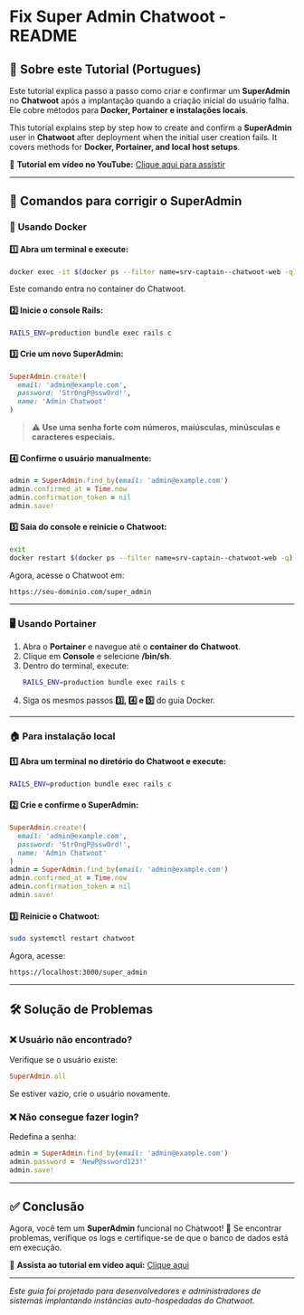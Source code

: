 # Fix Super Admin Chatwoot - README

## 📌 Sobre este Tutorial (Portugues)

Este tutorial explica passo a passo como criar e confirmar um **SuperAdmin** no **Chatwoot** após a implantação quando a criação inicial do usuário falha. Ele cobre métodos para **Docker, Portainer e instalações locais**.

This tutorial explains step by step how to create and confirm a **SuperAdmin** user in **Chatwoot** after deployment when the initial user creation fails. It covers methods for **Docker, Portainer, and local host setups**.

🎥 **Tutorial em vídeo no YouTube:** [Clique aqui para assistir](https://your-video-link.com)

---

## 🚀 Comandos para corrigir o SuperAdmin

### 🐳 **Usando Docker**
#### 1️⃣ Abra um terminal e execute:
```bash
docker exec -it $(docker ps --filter name=srv-captain--chatwoot-web -q) /bin/sh
```
Este comando entra no container do Chatwoot.

#### 2️⃣ Inicie o console Rails:
```bash
RAILS_ENV=production bundle exec rails c
```

#### 3️⃣ Crie um novo **SuperAdmin**:
```ruby
SuperAdmin.create!(
  email: 'admin@example.com',
  password: 'Str0ngP@ssw0rd!',
  name: 'Admin Chatwoot'
)
```
> ⚠️ **Use uma senha forte com números, maiúsculas, minúsculas e caracteres especiais.**

#### 4️⃣ Confirme o usuário manualmente:
```ruby
admin = SuperAdmin.find_by(email: 'admin@example.com')
admin.confirmed_at = Time.now
admin.confirmation_token = nil
admin.save!
```

#### 5️⃣ Saia do console e reinicie o Chatwoot:
```bash
exit
docker restart $(docker ps --filter name=srv-captain--chatwoot-web -q)
```
Agora, acesse o Chatwoot em:
```
https://seu-dominio.com/super_admin
```

---

### 🖥️ **Usando Portainer**
1. Abra o **Portainer** e navegue até o **container do Chatwoot**.
2. Clique em **Console** e selecione **/bin/sh**.
3. Dentro do terminal, execute:
   ```bash
   RAILS_ENV=production bundle exec rails c
   ```
4. Siga os mesmos passos **3️⃣, 4️⃣ e 5️⃣** do guia Docker.

---

### 🏠 **Para instalação local**
#### 1️⃣ Abra um terminal no diretório do Chatwoot e execute:
```bash
RAILS_ENV=production bundle exec rails c
```

#### 2️⃣ Crie e confirme o SuperAdmin:
```ruby
SuperAdmin.create!(
  email: 'admin@example.com',
  password: 'Str0ngP@ssw0rd!',
  name: 'Admin Chatwoot'
)
admin = SuperAdmin.find_by(email: 'admin@example.com')
admin.confirmed_at = Time.now
admin.confirmation_token = nil
admin.save!
```

#### 3️⃣ Reinicie o Chatwoot:
```bash
sudo systemctl restart chatwoot
```
Agora, acesse:
```
https://localhost:3000/super_admin
```

---

## 🛠 Solução de Problemas
### ❌ **Usuário não encontrado?**
Verifique se o usuário existe:
```ruby
SuperAdmin.all
```
Se estiver vazio, crie o usuário novamente.

### ❌ **Não consegue fazer login?**
Redefina a senha:
```ruby
admin = SuperAdmin.find_by(email: 'admin@example.com')
admin.password = 'NewP@ssword123!'
admin.save!
```

---

## ✅ Conclusão
Agora, você tem um **SuperAdmin** funcional no Chatwoot! 🚀 Se encontrar problemas, verifique os logs e certifique-se de que o banco de dados está em execução.

🔗 **Assista ao tutorial em vídeo aqui:** [Clique aqui](https://your-video-link.com)

---

_Este guia foi projetado para desenvolvedores e administradores de sistemas implantando instâncias auto-hospedadas do Chatwoot._

